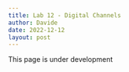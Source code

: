 ```yaml
---
title: Lab 12 - Digital Channels
author: Davide
date: 2022-12-12
layout: post
---
```


This page is under development
